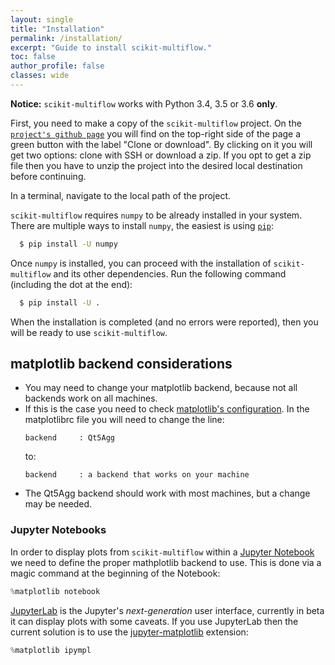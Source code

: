 ```yaml
---
layout: single
title: "Installation"
permalink: /installation/
excerpt: "Guide to install scikit-multiflow."
toc: false
author_profile: false
classes: wide
---
```


**Notice:** `scikit-multiflow` works with Python 3.4, 3.5 or 3.6 **only**.

First, you need to make a copy of the `scikit-multiflow` project. On the [`project's github page`](https://github.com/scikit-multiflow/scikit-multiflow) you will find on the top-right side of the page a green button with the label "Clone or download". By clicking on it you will get two options: clone with SSH or download a zip. If you opt to get a zip file then you have to unzip the project into the desired local destination before continuing.

In a terminal, navigate to the local path of the project.

`scikit-multiflow` requires `numpy` to be already installed in your system. There are multiple ways to install `numpy`, the easiest is using [`pip`](https://pip.pypa.io/en/stable/#):

``` bash
  $ pip install -U numpy
```

Once `numpy` is installed, you can proceed with the installation of
`scikit-multiflow` and its other dependencies. Run the following command (including the dot at the end):

``` bash
  $ pip install -U .
```

When the installation is completed (and no errors were reported), then you will be ready to use `scikit-multiflow`.

## matplotlib backend considerations
* You may need to change your matplotlib backend, because not all backends work on all machines.
* If this is the case you need to check [matplotlib's configuration](https://matplotlib.org/users/customizing.html). In the matplotlibrc file you will need to change the line:  
    ```
    backend     : Qt5Agg  
    ```
    to:  
    ```
    backend     : a backend that works on your machine
    ```  
* The Qt5Agg backend should work with most machines, but a change may be needed.

### Jupyter Notebooks
In order to display plots from `scikit-multiflow` within a [Jupyter Notebook]() we need to define the proper mathplotlib backend to use. This is done via a magic command at the beginning of the Notebook:

```python
%matplotlib notebook
```

[JupyterLab](http://jupyterlab.readthedocs.io/en/stable/) is the Jupyter's *next-generation* user interface, currently in beta it can display plots with some caveats. If you use JupyterLab then the current solution is to use the [jupyter-matplotlib](https://github.com/matplotlib/jupyter-matplotlib) extension:

```python
%matplotlib ipympl
```